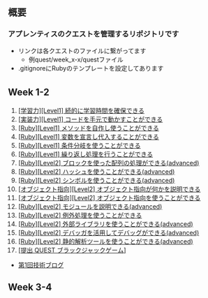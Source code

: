## 概要 
### アプレンティスのクエストを管理するリポジトリです
- リンクは各クエストのファイルに繋がってます
  - 例quest/week_x-x/questファイル
- .gitignoreにRubyのテンプレートを設定してあります


## Week 1-2　　　　
1. [[学習力][Level1] 続的に学習時間を確保できる](quest/week_1-2/quest1.md)<br>
2. [[実装力][Level1] コードを手元で動かすことができる](quest/week_1-2)<br>
3. [[Ruby][Level1] メソッドを自作し使うことができる](quest/week_1-2/quest3.rb)<br>
4. [[Ruby][Level1] 変数を宣言し代入することができる](quest/week_1-2/quest4.rb)<br>
5. [[Ruby][Level1] 条件分岐を使うことができる](quest/week_1-2/quest5.rb)<br>
6. [[Ruby][Level1] 繰り返し処理を行うことができる](quest/week_1-2)<br>
7. [[Ruby][Level2] ブロックを使った配列の処理ができる(advanced)](quest/week_1-2)<br>
8. [[Ruby][Level2] ハッシュを使うことができる(advanced)](quest/week_1-2)<br>
9. [[Ruby][Level2] シンボルを使うことができる(advanced)](quest/week_1-2)<br>
10. [[オブジェクト指向][Level2] オブジェクト指向が何かを説明できる](quest/week_1-2)<br>
11. [[オブジェクト指向][Level2] オブジェクト指向を使うことができる](quest/week_1-2)<br>
12. [[Ruby][Level2] モジュールを説明できる(advanced)](quest/week_1-2)<br>
13. [[Ruby][Level2] 例外処理を使うことができる](quest/week_1-2)<br>
14. [[Ruby][Level2] 外部ライブラリを使うことができる(advanced)](quest/week_1-2)<br>
15. [[Ruby][Level2] デバッガを活用してデバッグができる(advanced)](quest/week_1-2)<br>
16. [[Ruby][Level2] 静的解析ツールを使うことができる(advanced)](quest/week_1-2)<br>
17. [[提出 QUEST ブラックジャックゲーム]](quest/week_1-2)<br>
- [第1回技術ブログ]()

## Week 3-4
